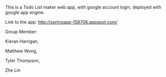 This is a Todo List maker web app, with google account login, deployed with google app engine.


Link to the app: http://springapp-158706.appspot.com/

Group Member:


Kieran Harrigan, 


Matthew Wong, 


Tyler Thompson, 


Zhe Lin